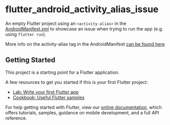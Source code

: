 # flutter_android_activity_alias_issue

An empty Flutter project using an `<activity-alias>` in the [AndroidManifest.xml](https://github.com/PieterAelse/flutter_android_activity_alias_issue/blob/master/android/app/src/main/AndroidManifest.xml) to showcase an issue when trying to run the app (e.g. using `flutter run`).

More info on the activity-alias tag in the AndroidManifest [can be found here](https://developer.android.com/guide/topics/manifest/activity-alias-element)

## Getting Started

This project is a starting point for a Flutter application.

A few resources to get you started if this is your first Flutter project:

- [Lab: Write your first Flutter app](https://flutter.dev/docs/get-started/codelab)
- [Cookbook: Useful Flutter samples](https://flutter.dev/docs/cookbook)

For help getting started with Flutter, view our
[online documentation](https://flutter.dev/docs), which offers tutorials,
samples, guidance on mobile development, and a full API reference.
